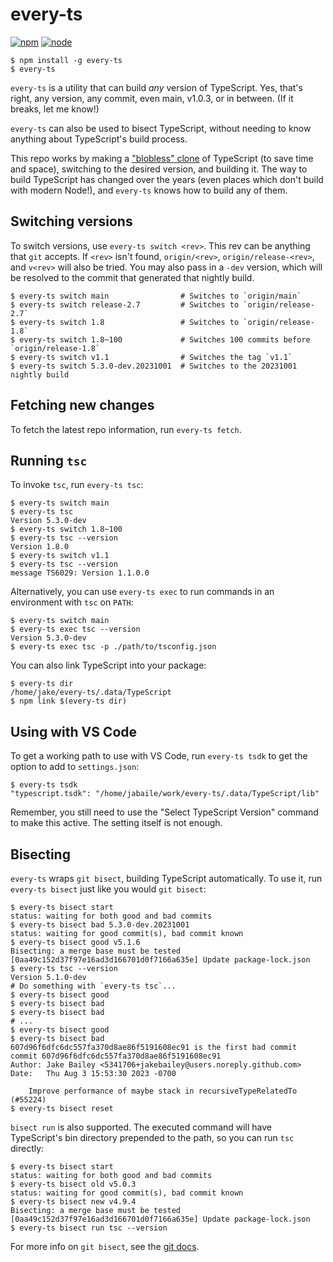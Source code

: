# every-ts

[![npm](https://img.shields.io/npm/v/every-ts.svg)](https://npmjs.com/package/every-ts)
[![node](https://img.shields.io/node/v/every-ts.svg)](https://nodejs.org)

```console
$ npm install -g every-ts
$ every-ts
```

`every-ts` is a utility that can build _any_ version of TypeScript. Yes, that's
right, any version, any commit, even main, v1.0.3, or in between. (If it breaks,
let me know!)

`every-ts` can also be used to bisect TypeScript, without needing to know
anything about TypeScript's build process.

This repo works by making a
["blobless" clone](https://github.blog/2020-12-21-get-up-to-speed-with-partial-clone-and-shallow-clone/)
of TypeScript (to save time and space), switching to the desired version, and
building it. The way to build TypeScript has changed over the years (even places
which don't build with modern Node!), and `every-ts` knows how to build any of
them.

## Switching versions

To switch versions, use `every-ts switch <rev>`. This rev can be anything that
`git` accepts. If `<rev>` isn't found, `origin/<rev>`, `origin/release-<rev>`,
and `v<rev>` will also be tried. You may also pass in a `-dev` version, which
will be resolved to the commit that generated that nightly build.

```console
$ every-ts switch main                # Switches to `origin/main`
$ every-ts switch release-2.7         # Switches to `origin/release-2.7`
$ every-ts switch 1.8                 # Switches to `origin/release-1.8`
$ every-ts switch 1.8~100             # Switches 100 commits before `origin/release-1.8`
$ every-ts switch v1.1                # Switches the tag `v1.1`
$ every-ts switch 5.3.0-dev.20231001  # Switches to the 20231001 nightly build
```

## Fetching new changes

To fetch the latest repo information, run `every-ts fetch`.

## Running `tsc`

To invoke `tsc`, run `every-ts tsc`:

```console
$ every-ts switch main
$ every-ts tsc
Version 5.3.0-dev
$ every-ts switch 1.8~100
$ every-ts tsc --version
Version 1.8.0
$ every-ts switch v1.1
$ every-ts tsc --version
message TS6029: Version 1.1.0.0
```

Alternatively, you can use `every-ts exec` to run commands in an environment
with `tsc` on `PATH`:

```console
$ every-ts switch main
$ every-ts exec tsc --version
Version 5.3.0-dev
$ every-ts exec tsc -p ./path/to/tsconfig.json
```

You can also link TypeScript into your package:

```console
$ every-ts dir
/home/jake/every-ts/.data/TypeScript
$ npm link $(every-ts dir)
```

## Using with VS Code

To get a working path to use with VS Code, run `every-ts tsdk` to get the option
to add to `settings.json`:

```console
$ every-ts tsdk
"typescript.tsdk": "/home/jabaile/work/every-ts/.data/TypeScript/lib"
```

Remember, you still need to use the "Select TypeScript Version" command to make
this active. The setting itself is not enough.

## Bisecting

`every-ts` wraps `git bisect`, building TypeScript automatically. To use it, run
`every-ts bisect` just like you would `git bisect`:

```console
$ every-ts bisect start
status: waiting for both good and bad commits
$ every-ts bisect bad 5.3.0-dev.20231001
status: waiting for good commit(s), bad commit known
$ every-ts bisect good v5.1.6
Bisecting: a merge base must be tested
[0aa49c152d37f97e16ad3d166701d0f7166a635e] Update package-lock.json
$ every-ts tsc --version
Version 5.1.0-dev
# Do something with `every-ts tsc`...
$ every-ts bisect good
$ every-ts bisect bad
$ every-ts bisect bad
# ...
$ every-ts bisect good
$ every-ts bisect bad
607d96f6dfc6dc557fa370d8ae86f5191608ec91 is the first bad commit
commit 607d96f6dfc6dc557fa370d8ae86f5191608ec91
Author: Jake Bailey <5341706+jakebailey@users.noreply.github.com>
Date:   Thu Aug 3 15:53:30 2023 -0700

    Improve performance of maybe stack in recursiveTypeRelatedTo (#55224)
$ every-ts bisect reset
```

`bisect run` is also supported. The executed command will have TypeScript's bin
directory prepended to the path, so you can run `tsc` directly:

```console
$ every-ts bisect start
status: waiting for both good and bad commits
$ every-ts bisect old v5.0.3
status: waiting for good commit(s), bad commit known
$ every-ts bisect new v4.9.4
Bisecting: a merge base must be tested
[0aa49c152d37f97e16ad3d166701d0f7166a635e] Update package-lock.json
$ every-ts bisect run tsc --version
```

For more info on `git bisect`, see the
[git docs](https://git-scm.com/docs/git-bisect).
